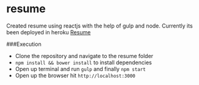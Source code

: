# resume
Created resume using reactjs with the help of gulp and node.
Currently its been deployed in heroku [Resume](http://resume-rvkumar.herokuapp.com "Visit rvkumar-resume!")

###Execution
* Clone the repository and navigate to the resume folder 
* ```npm install && bower install``` to install dependencies
* Open up terminal and run ```gulp``` and finally ```npm start```
* Open up the browser hit ```http://localhost:3000```
